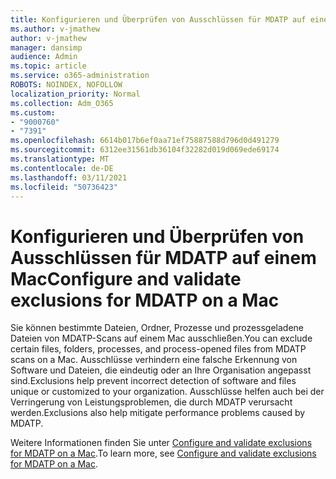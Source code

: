 ```yaml
---
title: Konfigurieren und Überprüfen von Ausschlüssen für MDATP auf einem Mac
ms.author: v-jmathew
author: v-jmathew
manager: dansimp
audience: Admin
ms.topic: article
ms.service: o365-administration
ROBOTS: NOINDEX, NOFOLLOW
localization_priority: Normal
ms.collection: Adm_O365
ms.custom:
- "9000760"
- "7391"
ms.openlocfilehash: 6614b017b6ef0aa71ef75887588d796d0d491279
ms.sourcegitcommit: 6312ee31561db36104f32282d019d069ede69174
ms.translationtype: MT
ms.contentlocale: de-DE
ms.lasthandoff: 03/11/2021
ms.locfileid: "50736423"
---
```

# <a name="configure-and-validate-exclusions-for-mdatp-on-a-mac"></a><span data-ttu-id="468f3-102">Konfigurieren und Überprüfen von Ausschlüssen für MDATP auf einem Mac</span><span class="sxs-lookup"><span data-stu-id="468f3-102">Configure and validate exclusions for MDATP on a Mac</span></span>

<span data-ttu-id="468f3-103">Sie können bestimmte Dateien, Ordner, Prozesse und prozessgeladene Dateien von MDATP-Scans auf einem Mac ausschließen.</span><span class="sxs-lookup"><span data-stu-id="468f3-103">You can exclude certain files, folders, processes, and process-opened files from MDATP scans on a Mac.</span></span> <span data-ttu-id="468f3-104">Ausschlüsse verhindern eine falsche Erkennung von Software und Dateien, die eindeutig oder an Ihre Organisation angepasst sind.</span><span class="sxs-lookup"><span data-stu-id="468f3-104">Exclusions help prevent incorrect detection of software and files unique or customized to your organization.</span></span> <span data-ttu-id="468f3-105">Ausschlüsse helfen auch bei der Verringerung von Leistungsproblemen, die durch MDATP verursacht werden.</span><span class="sxs-lookup"><span data-stu-id="468f3-105">Exclusions also help mitigate performance problems caused by MDATP.</span></span>

<span data-ttu-id="468f3-106">Weitere Informationen finden Sie unter [Configure and validate exclusions for MDATP on a Mac](https://go.microsoft.com/fwlink/?linkid=2144616).</span><span class="sxs-lookup"><span data-stu-id="468f3-106">To learn more, see [Configure and validate exclusions for MDATP on a Mac](https://go.microsoft.com/fwlink/?linkid=2144616).</span></span>
